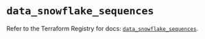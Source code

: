 # `data_snowflake_sequences`

Refer to the Terraform Registry for docs: [`data_snowflake_sequences`](https://registry.terraform.io/providers/snowflakedb/snowflake/2.1.0/docs/data-sources/sequences).
